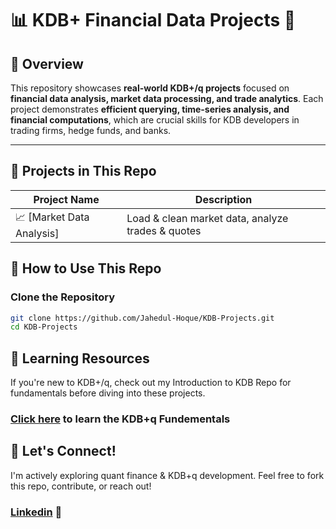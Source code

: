 # 📊 KDB+ Financial Data Projects 🚀

## **📌 Overview**
This repository showcases **real-world KDB+/q projects** focused on **financial data analysis, market data processing, and trade analytics**.  Each project demonstrates **efficient querying, time-series analysis, and financial computations**, which are crucial skills for KDB developers in trading firms, hedge funds, and banks.

---

## **📂 Projects in This Repo**
| **Project Name**            | **Description** |
|----------------------------|--------------------------------------|
| 📈 [Market Data Analysis] | Load & clean market data, analyze trades & quotes |


## **🚀 How to Use This Repo**
###  Clone the Repository
```sh
git clone https://github.com/Jahedul-Hoque/KDB-Projects.git
cd KDB-Projects
```

## 📖 Learning Resources
If you're new to KDB+/q, check out my Introduction to KDB Repo for fundamentals before diving into these projects.

### [Click here](https://github.com/Jahedul-Hoque/Intro-to-KDB-q.git) to learn the KDB+q Fundementals

## 🤝 Let's Connect!
I'm actively exploring quant finance & KDB+q development. Feel free to fork this repo, contribute, or reach out!

### [Linkedin](https://www.linkedin.com/in/jahedul-hoque) 💌
